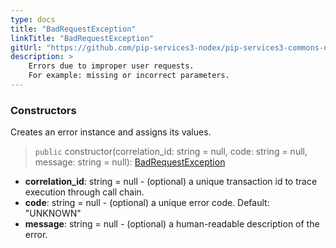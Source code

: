 ```yaml
---
type: docs
title: "BadRequestException"
linkTitle: "BadRequestException"
gitUrl: "https://github.com/pip-services3-nodex/pip-services3-commons-nodex"
description: >
    Errors due to improper user requests. 
    For example: missing or incorrect parameters.
---
```



### Constructors
Creates an error instance and assigns its values.

> `public` constructor(correlation_id: string = null, code: string = null, message: string = null): [BadRequestException]()

- **correlation_id**: string = null - (optional) a unique transaction id to trace execution through call chain.
- **code**: string = null - (optional) a unique error code. Default: "UNKNOWN"
- **message**: string = null - (optional) a human-readable description of the error.

